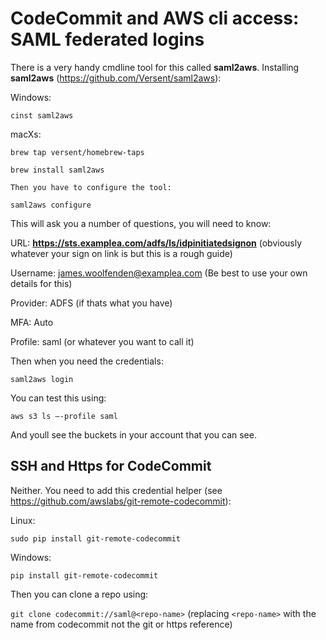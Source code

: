 # CodeCommit and AWS cli access: SAML federated logins

There is a very handy cmdline tool for this called **saml2aws**. Installing
**saml2aws** (<https://github.com/Versent/saml2aws>):

Windows:

`cinst saml2aws`

macXs:

`brew tap versent/homebrew-taps`

`brew install saml2aws`

`Then you have to configure the tool:`

`saml2aws configure`

This will ask you a number of questions, you will need to know:

URL: **https://sts.examplea.com/adfs/ls/idpinitiatedsignon** (obviously whatever
your sign on link is but this is a rough guide)

Username: <james.woolfenden@examplea.com> (Be best to use your own details for
this)

Provider: ADFS (if thats what you have)

MFA: Auto

Profile: saml (or whatever you want to call it)

Then when you need the credentials:

`saml2aws login`

You can test this using:

`aws s3 ls –-profile saml`

And youll see the buckets in your account that you can see.

## SSH and Https for CodeCommit

Neither. You need to add this credential helper (see
<https://github.com/awslabs/git-remote-codecommit>):

Linux:

`sudo pip install git-remote-codecommit`

Windows:

`pip install git-remote-codecommit`

Then you can clone a repo using:

`git clone codecommit://saml@<repo-name>`
(replacing `<repo-name>` with the name from codecommit not the git or https reference)
